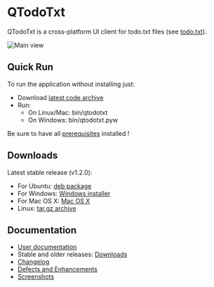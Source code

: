 # QTodoTxt

QTodoTxt is a cross-platform UI client for todo.txt files (see [todo.txt](http://todotxt.com)).

![Main view](https://github.com/mNantern/QTodoTxt/wiki/screenshots/QTodoTxt.png)

## Quick Run

To run the application without installing just:

* Download [latest code archive](https://github.com/mNantern/QTodoTxt/archive/master.zip)
* Run:
  * On Linux/Mac: bin/qtodotxt
  * On Windows: bin/qtodotxt.pyw
 
Be sure to have all [prerequisites](http://github.com/mNantern/QTodoTxt/wiki/User-documentation) installed !

## Downloads

Latest stable release (v1.2.0):

- For Ubuntu: [deb package](http://dl.bintray.com/mnantern/deb/qtodotxt_1.2.0_all.deb)
- For Windows: [Windows installer](http://dl.bintray.com/mnantern/generic/qtodotxt_1.1.0.exe?direct)
- For Mac OS X: [Mac OS X](dl.bintray.com/mnantern/generic/QTodoTxt.dmg)
- Linux: [tar.gz archive](https://github.com/mNantern/QTodoTxt/archive/1.2.0.tar.gz)

## Documentation

- [User documentation](https://github.com/mNantern/QTodoTxt/wiki/User-documentation)
- Stable and older releases: [Downloads](https://github.com/mNantern/QTodoTxt/wiki/Releases)
- [Changelog](https://github.com/mNantern/QTodoTxt/wiki/Changelog)
- [Defects and Enhancements](https://github.com/mNantern/QTodoTxt/issues)
- [Screenshots](https://github.com/mNantern/QTodoTxt/wiki/Screenshots)
